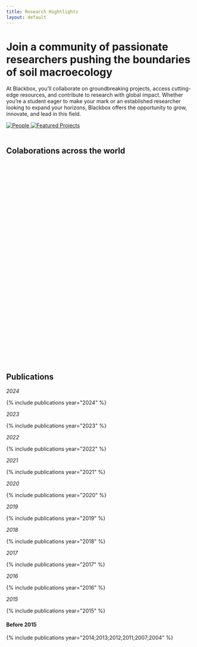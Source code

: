 ```yaml
---
title: Research Hightlights
layout: default
---
```

<div class="center-content">
    <h1>Join a community of passionate researchers pushing the boundaries of soil macroecology</h1>
    <p>At Blackbox, you’ll collaborate on groundbreaking projects, access cutting-edge resources, and contribute to research with global impact. Whether you’re a student eager to make your mark or an established researcher looking to expand your horizons, Blackbox offers the opportunity to grow, innovate, and lead in this field.</p>
    <a href="/blackbox.github.io/people">
        <img alt="People" src="/blackbox.github.io/assets/images/img/people_v2.svg">
    </a>
    <a href="/blackbox.github.io/fp">
        <img alt="Featured Projects" src="/blackbox.github.io/assets/images/img/feat_proj.svg">
    </a>
</div>


<br>

## **Colaborations across the world**

<!-- Add a container div with a class for better control -->
<div class="map-container">
  <!-- The map div where Leaflet will render the map -->
  <div id="map" style="height: 500px;"></div>
</div>

<!-- Leaflet CSS and JS -->
<link rel="stylesheet" href="https://unpkg.com/leaflet@1.7.1/dist/leaflet.css" />
<script src="https://unpkg.com/leaflet@1.7.1/dist/leaflet.js"></script>

<script>
  // Initialize the map centered in the middle of the Atlantic Ocean with a zoomed-out view
  var map = L.map('map').setView([14.5994, -28.6731], 3); // Coordinates in the middle of the Atlantic with a low zoom level (3)

  // Add OpenStreetMap tiles to the map
  L.tileLayer('https://{s}.tile.openstreetmap.org/{z}/{x}/{y}.png', {
    attribution: '&copy; <a href="https://www.openstreetmap.org/copyright">OpenStreetMap</a> contributors'
  }).addTo(map);

  // Load GeoJSON data from an external file
  fetch('assets/your-geojson-file.geojson')
    .then(response => response.json())
    .then(data => {
      L.geoJSON(data).addTo(map);
    });

  // Add markers and popups
  var marker1 = L.marker([40.21119, -8.42946]).addTo(map);
  marker1.bindPopup("<b>Homebase</b><br>Universidade de Coimbra").openPopup();

  var marker2 = L.marker([38.56667, -7.9]).addTo(map);
  marker2.bindPopup("<b>Teresa Pinto Correia</b><br>Universidade de Évora").openPopup();

  var marker3 = L.marker([37.38283, -5.97317]).addTo(map);
  marker3.bindPopup("<b>Manuel Delgado-Baquerizo</b><br>Instituto de Recursos Naturales y Agrobiología de Sevilla").openPopup();

  var marker4 = L.marker([24.266906, 45.107849]).addTo(map);
  marker4.bindPopup("<b>Fernando Maestre</b><br>King Abdullah University of Science and Technology").openPopup();

  var marker5 = L.marker([58.38062, 26.72509]).addTo(map);
  marker5.bindPopup("<b>Leho Tedersoo</b><br>Tartu University").openPopup();

  var marker6 = L.marker([41.55032, -8.42005]).addTo(map);
  marker6.bindPopup("<b>Sofia Costa</b><br>University of Minho").openPopup();

  var marker7 = L.marker([41.69323, -8.83287]).addTo(map);
  marker7.bindPopup("<b>Susana Mendes</b><br>Polytechnic Institute of Viana do Castelo").openPopup();

  var marker8 = L.marker([51.33962, 12.37129]).addTo(map);
  marker8.bindPopup("<b>Nico Eisenhauer</b><br>German Center for Integrative Biodiversity Research").openPopup();

  var marker9 = L.marker([41.38879, 2.15899]).addTo(map);
  marker9.bindPopup("<b>Salvador Lladó</b><br>University of Barcelona").openPopup();

  var marker10 = L.marker([45.8148, 8.61294]).addTo(map);
  marker10.bindPopup("<b>Arwyn Jones</b><br>Joint Research Center").openPopup();

  var marker11 = L.marker([51.97, 5.66667]).addTo(map);
  marker11.bindPopup("<b>Wim van der Putten</b><br>Nederlands Instituut voor Ecologie").openPopup();

  var marker12 = L.marker([-33.8559799094, 151.20666584]).addTo(map);
  marker12.bindPopup("<b>Brajesh K. Singh</b><br>Western Sydney University").openPopup();

  var marker13 = L.marker([41.35481, -8.7434]).addTo(map);
  marker13.bindPopup("<b>Angela Lomba</b><br>Centro de Investigação em Biodiversidade e Recursos Genéticos").openPopup();

  var marker14 = L.marker([-31.4135, -64.18105]).addTo(map);
  marker14.bindPopup("<b>Pedro Jaureguiberry</b><br>Instituto Multidisciplinario de Biología Vegetal").openPopup();

  var marker15 = L.marker([38.71667, -9.13333]).addTo(map);
  marker15.bindPopup("<b>Maria São Luis Centeno</b><br>Direção-Geral de Agricultura e Desenvolvimento Rural").openPopup();

  var marker16 = L.marker([-23.5475, -46.63611]).addTo(map);
  marker16.bindPopup("<b>George Brown</b><br>Brazilian Agricultural Research Corporation").openPopup();

  var marker17 = L.marker([-34.90328, -56.18816]).addTo(map);
  marker17.bindPopup("<b>María Revetria</b><br>Soil Microbiology Laboratory").openPopup();

</script>

<br>
<br>

## **Publications**

*2024*

{% include publications year="2024" %}

*2023*

{% include publications year="2023" %}

*2022*

{% include publications year="2022" %}

*2021*

{% include publications year="2021" %}

*2020*

{% include publications year="2020" %}

*2019*

{% include publications year="2019" %}

*2018*

{% include publications year="2018" %}

*2017*

{% include publications year="2017" %}

*2016*

{% include publications year="2016" %}

*2015*

{% include publications year="2015" %}

#### **Before 2015**

{% include publications year="2014;2013;2012;2011;2007;2004" %}

<br>
<br>